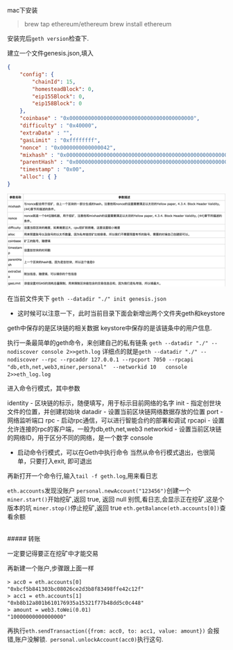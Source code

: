  mac下安装
 
 > brew tap ethereum/ethereum
brew install ethereum

安装完后`geth version`检查下.


建立一个文件genesis.json,填入

```json
{
    "config": {
        "chainId": 15,
        "homesteadBlock": 0,
        "eip155Block": 0,
        "eip158Block": 0
    },
    "coinbase" : "0x0000000000000000000000000000000000000000",
    "difficulty" : "0x40000",
    "extraData" : "",
    "gasLimit" : "0xffffffff",
    "nonce" : "0x0000000000000042",
    "mixhash" : "0x0000000000000000000000000000000000000000000000000000000000000000",
    "parentHash" : "0x0000000000000000000000000000000000000000000000000000000000000000",
    "timestamp" : "0x00",
    "alloc": { }
}

```
![](/assets/WX20180205-102701@2x.png)

在当前文件夹下
`geth --datadir "./" init genesis.json`
- 这时候可以注意一下，此时当前目录下面会新增出两个文件夹geth和keystore

geth中保存的是区块链的相关数据
keystore中保存的是该链条中的用户信息.



执行一条最简单的geth命令，来创建自己的私有链条
`geth --datadir "./" --nodiscover console 2>>geth.log`
详细点的就是`geth --datadir "./" --nodiscover --rpc --rpcaddr 127.0.0.1 --rpcport 7050 --rpcapi "db,eth,net,web3,miner,personal"  --networkid 10   console 2>>eth_log.log`

进入命令行模式，其中参数

identity - 区块链的标示，随便填写，用于标示目前网络的名字
init - 指定创世块文件的位置，并创建初始块
datadir - 设置当前区块链网络数据存放的位置
port - 网络监听端口
rpc - 启动rpc通信，可以进行智能合约的部署和调试
rpcapi - 设置允许连接的rpc的客户端，一般为db,eth,net,web3
networkid - 设置当前区块链的网络ID，用于区分不同的网络，是一个数字
console

- 启动命令行模式，可以在Geth中执行命令
当然从命令行模式退出，也很简单，只要打入exit, 即可退出

再新打开一个命令行,输入`tail -f geth.log`,用来看日志


`eth.accounts`发现没账户
`personal.newAccount("123456")`创建一个
`miner.start()`开始挖矿,返回 true, 返回 null 别慌,看日志,会显示正在挖矿,这是个版本的坑
`miner.stop()`停止挖矿,返回 true
`eth.getBalance(eth.accounts[0])`查看余额

<br>
##### 转账

一定要记得要正在挖矿中才能交易

再新建一个账户,步骤跟上面一样
```shell
> acc0 = eth.accounts[0]
"0xbcf5b841303bc08026ce2d3b8f83498ffe42c12f"
> acc1 = eth.accounts[1]
"0xb8b12a801b610176935a15321f77b48dd5c0c448"
> amount = web3.toWei(0.01)
"10000000000000000"
```
再执行`eth.sendTransaction({from: acc0, to: acc1, value: amount})`
会报错,账户没解锁.` personal.unlockAccount(acc0)`执行这句.